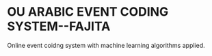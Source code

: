 # OU ARABIC EVENT CODING SYSTEM--FAJITA
Online event coidng system with machine learning algorithms applied.
